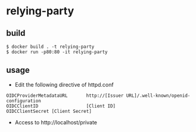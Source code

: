 # relying-party
## build
```
$ docker build . -t relying-party
$ docker run -p80:80 -it relying-party
```

## usage
* Edit the following directive of httpd.conf
```
OIDCProviderMetadataURL       http://[Issuer URL]/.well-known/openid-configuration 
OIDCClientID                  [Client ID]
OIDCClientSecret [Client Secret]
```

* Access to http://localhost/private